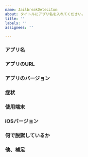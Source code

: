 ```yaml
---
name: JailbreakDeteciton
about: タイトルにアプリ名を入れてください。
title: ''
labels: ''
assignees: ''

---
```


### アプリ名

### アプリのURL

### アプリのバージョン

### 症状

### 使用端末

### iOSバージョン

### 何で脱獄しているか

### 他、補足
